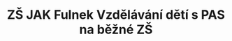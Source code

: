 ---
id: ff98c307-b685-447c-b11a-12e6d3665af4
title: "ZŠ JAK Fulnek Vzdělávání dětí s PAS na běžné ZŠ"
price: 40000
year: 2013
description: "Projekt podpoří vytvoření výukového prostředí pro děti se speciálními potřebami (jako jsou například poruchy autistického spektra), které jsou schopny vzdělávat se s dětmi „zdravými“, potřebují pro to však jen trochu přizpůsobené podmínky. Díky realizaci tohoto projektu tak snad nebudou muset takto znevýhodněné děti z celého regionu do budoucna docházet do speciálních škol, ale budou se moci na ZŠ JAK ve Fulneku začlenit mezi ostatní, kteří je mohou motivovat a táhnout k lepším výkonům."
kouskovani: false
locationName: undefined
position:
  lng: 17.90196263255
  lat: 49.7151702752424
---